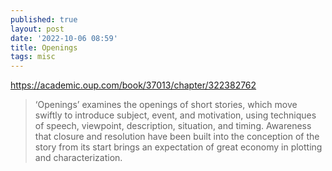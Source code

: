 ```yaml
---
published: true
layout: post
date: '2022-10-06 08:59'
title: Openings
tags: misc 
---
```

<https://academic.oup.com/book/37013/chapter/322382762>

> ‘Openings’ examines the openings of short stories, which move swiftly to introduce subject, event, and motivation, using techniques of speech, viewpoint, description, situation, and timing. Awareness that closure and resolution have been built into the conception of the story from its start brings an expectation of great economy in plotting and characterization.
